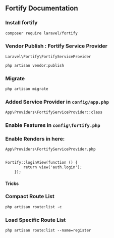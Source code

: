## Fortify Documentation

### Install fortify

```markdown
composer require laravel/fortify
```

### Vendor Publish  : Fortify Service Provider
`Laravel\Fortify\FortifyServiceProvider`

```markdown
php artisan vendor:publish
```

### Migrate
```markdown
php artisan migrate
```

### Added Service Provider in `config/app.php`
```markdown
App\Providers\FortifyServiceProvider::class 
```

### Enable Features in `config\fortify.php`

### Enable Renders in here:
` App\Providers\FortifyServiceProvider.php `

```markdown

Fortify::loginView(function () {
        return view('auth.login');
    });
```











#### Tricks
### Compact Route List
```markdown
php artisan route:list -c
```

### Load Specific Route List 
```markdown
php artisan route:list --name=register
```

